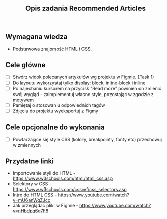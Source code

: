 <h2 align="center">Opis zadania Recommended Articles</h2>

<br>

## Wymagana wiedza

- Podstawowa znajomość HTML i CSS.

## Cele główne

- [ ] Stwórz widok polecanych artykułów wg projektu w [Figmie.](https://www.figma.com/file/aue8jexPLJka4kl7fhuplU/Kindergarden-0.1?node-id=29%3A2) (Task 1)
- [ ] Do layoutu wykorzystaj tylko display: block, inline-block i inline
- [ ] Po najechaniu kursorem na przycisk "Read more" powinien on zmienić swój wygląd - zaimplementuj własne style, pozostając w zgodzie z motywem
- [ ] Pamiętaj o stosowaniu odpowiednich tagów
- [ ] Zdjęcia do projektu wyeksportuj z Figmy

## Cele opcjonalne do wykonania

- [ ] Powtarzające się style CSS (kolory, breakpointy, fonty etc) przechowuj w zmiennych

## Przydatne linki

- Importowanie styli do HTML - https://www.w3schools.com/html/html_css.asp
- Selektory w CSS - https://www.w3schools.com/cssref/css_selectors.asp
- Intro do HTML CSS - https://www.youtube.com/watch?v=mU6anWqZJcc
- Jak przeglądać pliki w Figmie - <https://www.youtube.com/watch?v=nHbdpq6q7F8>
